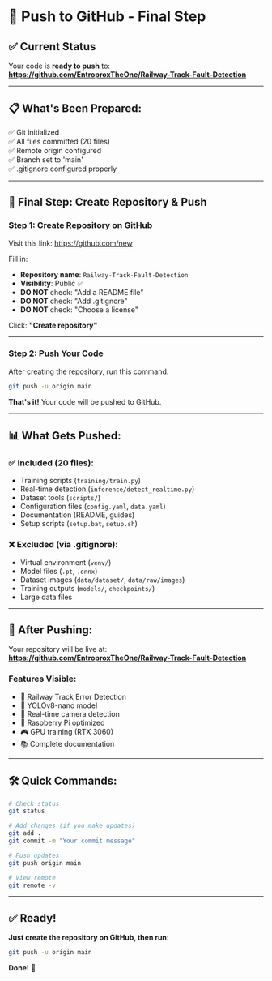 # 🚀 Push to GitHub - Final Step

## ✅ Current Status

Your code is **ready to push** to:
**https://github.com/EntroproxTheOne/Railway-Track-Fault-Detection**

---

## 📋 What's Been Prepared:

✅ Git initialized  
✅ All files committed (20 files)  
✅ Remote origin configured  
✅ Branch set to 'main'  
✅ .gitignore configured properly  

---

## 🎯 Final Step: Create Repository & Push

### **Step 1: Create Repository on GitHub**

Visit this link: https://github.com/new

Fill in:
- **Repository name**: `Railway-Track-Fault-Detection`
- **Visibility**: Public ✅
- **DO NOT** check: "Add a README file"
- **DO NOT** check: "Add .gitignore"  
- **DO NOT** check: "Choose a license"

Click: **"Create repository"**

---

### **Step 2: Push Your Code**

After creating the repository, run this command:

```bash
git push -u origin main
```

**That's it!** Your code will be pushed to GitHub.

---

## 📊 What Gets Pushed:

### ✅ **Included (20 files):**
- Training scripts (`training/train.py`)
- Real-time detection (`inference/detect_realtime.py`)
- Dataset tools (`scripts/`)
- Configuration files (`config.yaml`, `data.yaml`)
- Documentation (README, guides)
- Setup scripts (`setup.bat`, `setup.sh`)

### ❌ **Excluded (via .gitignore):**
- Virtual environment (`venv/`)
- Model files (`.pt`, `.onnx`)
- Dataset images (`data/dataset/`, `data/raw/images`)
- Training outputs (`models/`, `checkpoints/`)
- Large data files

---

## 🎉 After Pushing:

Your repository will be live at:
**https://github.com/EntroproxTheOne/Railway-Track-Fault-Detection**

### Features Visible:
- 🚂 Railway Track Error Detection
- 🤖 YOLOv8-nano model
- 🎨 Real-time camera detection
- 🥧 Raspberry Pi optimized
- 🎮 GPU training (RTX 3060)
- 📚 Complete documentation

---

## 🛠️ Quick Commands:

```bash
# Check status
git status

# Add changes (if you make updates)
git add .
git commit -m "Your commit message"

# Push updates
git push origin main

# View remote
git remote -v
```

---

## ✅ Ready!

**Just create the repository on GitHub, then run:**
```bash
git push -u origin main
```

**Done!** 🎉

